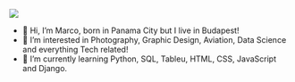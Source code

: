 ![](https://i.imgur.com/VRUNBRv.png)

- 👋 Hi, I’m Marco, born in Panama City but I live in Budapest!
- 👀 I’m interested in Photography, Graphic Design, Aviation, Data Science and everything Tech related!
- 🌱 I’m currently learning Python, SQL, Tableu, HTML, CSS, JavaScript and Django.
